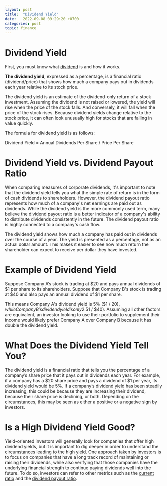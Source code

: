 ```yaml
---
layout: post
title:  "Dividend Yield"
date:   2022-09-08 09:29:20 +0700
categories: post
topic: finance
---
```


# Dividend Yield  

First, you must know what [dividend](https://www.investopedia.com/terms/d/dividend.asp) is and how it works.

**The dividend yield**, expressed as a percentage, is a financial ratio (dividend/price) 
that shows how much a company pays out in dividends each year relative to its stock price.

The dividend yield is an estimate of the dividend-only return of a stock investment. Assuming the dividend is not raised or lowered, the yield will rise when the price of the stock falls. And conversely, it will fall when the price of the stock rises. Because dividend yields change relative to the stock price, it can often look unusually high for stocks that are falling in value quickly.

The formula for dividend yield is as follows:


Dividend Yield = Annual Dividends Per Share / Price Per Share

# Dividend Yield vs. Dividend Payout Ratio

When comparing measures of corporate dividends, it's important to note that the dividend yield tells you what the simple rate of return is in the form of cash dividends to shareholders. However, the dividend payout ratio represents how much of a company's net earnings are paid out as dividends. While the dividend yield is the more commonly used term, many believe the dividend payout ratio is a better indicator of a company's ability to distribute dividends consistently in the future. The dividend payout ratio is highly connected to a company's cash flow.

The dividend yield shows how much a company has paid out in dividends over the course of a year. The yield is presented as a percentage, not as an actual dollar amount. This makes it easier to see how much return the shareholder can expect to receive per dollar they have invested.


# Example of Dividend Yield 

Suppose Company A’s stock is trading at $20 and pays annual dividends of $1 per share to its shareholders. Suppose that Company B's stock is trading at $40 and also pays an annual dividend of $1 per share. 

This means Company A's dividend yield is 5% ($1 / $20), while Company B's dividend yield is only 2.5% ($1 / $40). Assuming all other factors are equivalent, an investor looking to use their portfolio to supplement their income would likely prefer Company A over Company B because it has double the dividend yield.

# What Does the Dividend Yield Tell You?

The dividend yield is a financial ratio that tells you the percentage of a company’s share price that it pays out in dividends each year. For example, if a company has a $20 share price and pays a dividend of $1 per year, its dividend yield would be 5%. If a company’s dividend yield has been steadily increasing, this could be because they are increasing their dividend, because their share price is declining, or both. Depending on the circumstances, this may be seen as either a positive or a negative sign by investors.

# Is a High Dividend Yield Good?

Yield-oriented investors will generally look for companies that offer high dividend yields,
but it is important to dig deeper in order to understand the circumstances leading to the high yield. 
One approach taken by investors is to focus on companies that have a long track record of maintaining 
or raising their dividends, while also verifying that those companies have the underlying financial 
strength to continue paying dividends well into the future. To do so, investors can refer to other metrics 
such as the [current ratio](https://www.investopedia.com/terms/c/currentratio.asp) and the [dividend payout ratio](https://www.investopedia.com/terms/d/dividendpayoutratio.asp).



